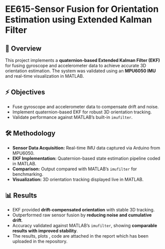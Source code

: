 # EE615-Sensor Fusion for Orientation Estimation using Extended Kalman Filter

## 📌 Overview
This project implements a **quaternion-based Extended Kalman Filter (EKF)** for fusing gyroscope and accelerometer data to achieve accurate 3D orientation estimation. The system was validated using an **MPU6050 IMU** and real-time visualization in MATLAB.

## ⚡ Objectives
- Fuse gyroscope and accelerometer data to compensate drift and noise.
- Implement quaternion-based EKF for robust 3D orientation tracking.
- Validate performance against MATLAB’s built-in `imufilter`.

## 🛠️ Methodology
- **Sensor Data Acquisition:** Real-time IMU data captured via Arduino from MPU6050.
- **EKF Implementation:** Quaternion-based state estimation pipeline coded in MATLAB.
- **Comparison:** Output compared with MATLAB’s `imufilter` for benchmarking.
- **Visualization:** 3D orientation tracking displayed live in MATLAB.

## 📊 Results
- EKF provided **drift-compensated orientation** with stable 3D tracking.  
- Outperformed raw sensor fusion by **reducing noise and cumulative drift**.  
- Accuracy validated against MATLAB’s `imufilter`, showing **comparable results with improved stability**.
- The results, plots , code are attached in the report which has been uploaded in the repository.
